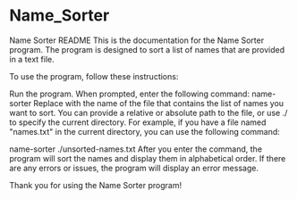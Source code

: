# Name_Sorter
Name Sorter README
This is the documentation for the Name Sorter program. The program is designed to sort a list of names that are provided in a text file.

To use the program, follow these instructions:

Run the program.
When prompted, enter the following command: name-sorter <filename>
Replace <filename> with the name of the file that contains the list of names you want to sort.
You can provide a relative or absolute path to the file, or use ./ to specify the current directory.
For example, if you have a file named "names.txt" in the current directory, you can use the following command:


name-sorter ./unsorted-names.txt
After you enter the command, the program will sort the names and display them in alphabetical order. If there are any errors or issues, the program will display an error message.

Thank you for using the Name Sorter program!